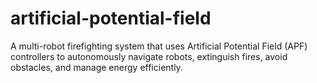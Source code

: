 # artificial-potential-field
A multi-robot firefighting system that uses Artificial Potential Field (APF) controllers to autonomously navigate robots, extinguish fires, avoid obstacles, and manage energy efficiently.
